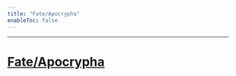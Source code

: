 ```yaml
---
title: "Fate/Apocrypha"
enableToc: false
---
```

***
# <a href="https://anilist.co/anime/98035/FateApocrypha/" target="_blank" rel="noopener"><span>Fate/Apocrypha</span> </a>


